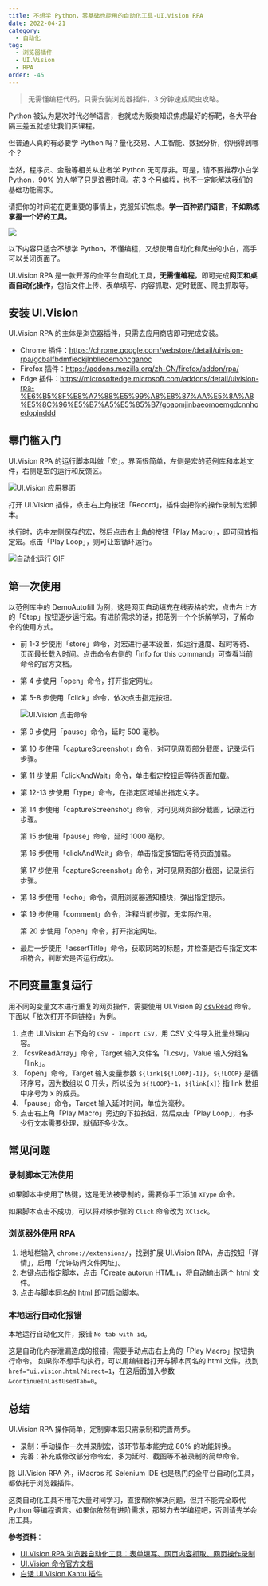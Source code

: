 ```yaml
---
title: 不想学 Python，零基础也能用的自动化工具-UI.Vision RPA
date: 2022-04-21
category:
  - 自动化
tag:
  - 浏览器插件
  - UI.Vision
  - RPA
order: -45
---
```


> 无需懂编程代码，只需安装浏览器插件，3 分钟速成爬虫攻略。

Python 被认为是次时代必学语言，也就成为贩卖知识焦虑最好的标靶，各大平台隔三差五就想让我们买课程。

但普通人真的有必要学 Python 吗？量化交易、人工智能、数据分析，你用得到哪个？

当然，程序员、金融等相关从业者学 Python 无可厚非。可是，请不要推荐小白学 Python，90% 的人学了只是浪费时间。花 3 个月编程，也不一定能解决我们的基础功能需求。

请把你的时间花在更重要的事情上，克服知识焦虑。**学一百种热门语言，不如熟练掌握一个好的工具。**

![](http://tc.seoipo.com/2022-05-05-14-45-43.png)

以下内容只适合不想学 Python，不懂编程，又想使用自动化和爬虫的小白，高手可以关闭页面了。

UI.Vision RPA 是一款开源的全平台自动化工具，**无需懂编程**，即可完成**网页和桌面自动化操作**，包括文件上传、表单填写、内容抓取、定时截图、爬虫抓取等。

## 安装 UI.Vision

UI.Vision RPA 的主体是浏览器插件，只需去应用商店即可完成安装。

- Chrome 插件：<https://chrome.google.com/webstore/detail/uivision-rpa/gcbalfbdmfieckjlnblleoemohcganoc>
- Firefox 插件：<https://addons.mozilla.org/zh-CN/firefox/addon/rpa/>
- Edge 插件：<https://microsoftedge.microsoft.com/addons/detail/uivision-rpa-%E6%B5%8F%E8%A7%88%E5%99%A8%E8%87%AA%E5%8A%A8%E5%8C%96%E5%B7%A5%E5%85%B7/goapmjinbaeomoemgdcnnhoedopjnddd>

## 零门槛入门

UI.Vision RPA 的运行脚本叫做「宏」。界面很简单，左侧是宏的范例库和本地文件，右侧是宏的运行和反馈区。

![UI.Vision 应用界面](http://tc.seoipo.com/2022-04-21-16-52-29.png)

打开 UI.Vision 插件，点击右上角按钮「Record」，插件会把你的操作录制为宏脚本。

执行时，选中左侧保存的宏，然后点击右上角的按钮「Play Macro」，即可回放指定宏。点击「Play Loop」，则可让宏循环运行。

![自动化运行 GIF](http://tc.seoipo.com/2022-04-21-20-25-31.gif)

## 第一次使用

以范例库中的 DemoAutofill 为例，这是网页自动填充在线表格的宏，点击右上方的「Step」按钮逐步运行宏。有进阶需求的话，把范例一个个拆解学习，了解命令的使用方式。

- 前 1-3 步使用「store」命令，对宏进行基本设置，如运行速度、超时等待、页面最长载入时间。点击命令右侧的「info for this command」可查看当前命令的官方文档。

- 第 4 步使用「open」命令，打开指定网址。

- 第 5-8 步使用「click」命令，依次点击指定按钮。

  ![UI.Vision 点击命令](http://tc.seoipo.com/2022-04-21-17-15-59.png)

- 第 9 步使用「pause」命令，延时 500 毫秒。

- 第 10 步使用「captureScreenshot」命令，对可见网页部分截图，记录运行步骤。

- 第 11 步使用「clickAndWait」命令，单击指定按钮后等待页面加载。

- 第 12-13 步使用「type」命令，在指定区域输出指定文字。

- 第 14 步使用「captureScreenshot」命令，对可见网页部分截图，记录运行步骤。

  第 15 步使用「pause」命令，延时 1000 毫秒。

  第 16 步使用「clickAndWait」命令，单击指定按钮后等待页面加载。

  第 17 步使用「captureScreenshot」命令，对可见网页部分截图，记录运行步骤。

- 第 18 步使用「echo」命令，调用浏览器通知模块，弹出指定提示。

- 第 19 步使用「comment」命令，注释当前步骤，无实际作用。

  第 20 步使用「open」命令，打开指定网址。

- 最后一步使用「assertTitle」命令，获取网站的标题，并检查是否与指定文本相符合，判断宏是否运行成功。

## 不同变量重复运行

用不同的变量文本进行重复的网页操作，需要使用 UI.Vision 的 [csvRead](https://ui.vision/rpa/docs/selenium-ide/csvread) 命令。下面以「依次打开不同链接」为例。

1. 点击 UI.Vision 右下角的 `CSV - Import CSV`，用 CSV 文件导入批量处理内容。
2. 「csvReadArray」命令，Target 输入文件名「1.csv」，Value 输入分组名「link」。
3. 「open」命令，Target 输入变量参数 `${link[${!LOOP}-1]}`，`${!LOOP}` 是循环序号，因为数组以 0 开头，所以设为 `${!LOOP}-1`，`${link[x]}` 指 link 数组中序号为 x 的成员。
4. 「pause」命令，Target 输入延时时间，单位为毫秒。
5. 点击右上角「Play Macro」旁边的下拉按钮，然后点击「Play Loop」，有多少行文本需要处理，就循环多少次。

## 常见问题

### 录制脚本无法使用

如果脚本中使用了热键，这是无法被录制的，需要你手工添加 `XType` 命令。

如果脚本点击不成功，可以将对映步骤的 `Click` 命令改为 `XClick`。

### 浏览器外使用 RPA

1. 地址栏输入 `chrome://extensions/`，找到扩展 UI.Vision RPA，点击按钮「详情」，启用「允许访问文件网址」。
2. 右键点击指定脚本，点击「Create autorun HTML」，将自动输出两个 html 文件。
3. 点击与脚本同名的 html 即可启动脚本。

### 本地运行自动化报错

本地运行自动化文件，报错 `No tab with id`。

这是自动化内存泄漏造成的报错，需要手动点击右上角的「Play Macro」按钮执行命令。
如果你不想手动执行，可以用编辑器打开与脚本同名的 html 文件，找到 `href="ui.vision.html?direct=1`，在这后面加入参数 `&continueInLastUsedTab=0`。

## 总结

UI.Vision RPA 操作简单，定制脚本宏只需录制和完善两步。

- 录制：手动操作一次并录制宏，该环节基本能完成 80% 的功能转换。
- 完善：补充或修改部分命令宏，多为延时、截图等不被录制的简单命令。

除 UI.Vision RPA 外，iMacros 和 Selenium IDE 也是热门的全平台自动化工具，都依托于浏览器插件。

这类自动化工具不用花大量时间学习，直接帮你解决问题，但并不能完全取代 Python 等编程语言。如果你依然有进阶需求，那努力去学编程吧，否则请先学会用工具。

**参考资料**：

- [UI.Vision RPA 浏览器自动化工具：表单填写、网页内容抓取、网页操作录制](https://www.appinn.com/ui-vision-rpa/)
- [UI.Vision 命令官方文档](https://ui.vision/rpa/docs/selenium-ide)
- [白话 UI.Vision Kantu 插件](https://github.com/LoveOctocat/UI.Vision-Kantu-ZH)
